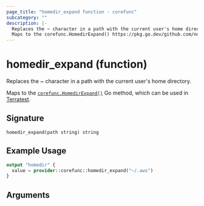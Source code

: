 ```yaml
---
page_title: "homedir_expand function - corefunc"
subcategory: ""
description: |-
  Replaces the ~ character in a path with the current user's home directory.
  Maps to the corefunc.HomedirExpand() https://pkg.go.dev/github.com/northwood-labs/terraform-provider-corefunc/corefunc#HomedirExpand Go method, which can be used in Terratest https://terratest.gruntwork.io.
---
```


# homedir_expand (function)

Replaces the ~ character in a path with the current user's home directory.

Maps to the [`corefunc.HomedirExpand()`](https://pkg.go.dev/github.com/northwood-labs/terraform-provider-corefunc/corefunc#HomedirExpand) Go method, which can be used in [Terratest](https://terratest.gruntwork.io).

## Signature

<!-- signature generated by tfplugindocs -->
```text
homedir_expand(path string) string
```

## Example Usage

```terraform
output "homedir" {
  value = provider::corefunc::homedir_expand("~/.aws")
}
```

## Arguments

<!-- Preview the provider docs with the Terraform registry provider docs preview tool: https://registry.terraform.io/tools/doc-preview -->
